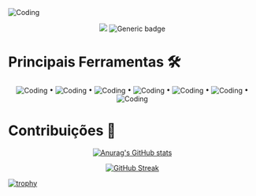<img align="center" alt="Coding" src="https://media.discordapp.net/attachments/546002217711435798/994314888602210334/Group_1_1.png?width=994&height=459">

<div align="center">
  
![](https://komarev.com/ghpvc/?username=yuriMartins&color=blueviolet&label=Visualizações) 
 ![Generic badge](https://img.shields.io/badge/Repositórios-11-blueviolet)

</div>

# Principais Ferramentas 🛠 

<div align="center" >
 
  <img align="center" alt="Coding" src="https://media.discordapp.net/attachments/546002217711435798/994327482754928803/icon__html_5_.png">
  •
  <img align="center" alt="Coding" src="https://media.discordapp.net/attachments/546002217711435798/994328867726696588/icon__css_3_.png">
  •
  <img align="center" alt="Coding" src="https://media.discordapp.net/attachments/546002217711435798/994328865793134672/icon__javascript_.png">
  •
  <img align="center" alt="Coding" src="https://media.discordapp.net/attachments/546002217711435798/994328866392907927/icon__react_original_wordmark_.png">
  •
  <img align="center" alt="Coding" src="https://media.discordapp.net/attachments/546002217711435798/994328867433099294/icon__java_original_wordmark_.png">
  •
  <img align="center" alt="Coding" src="https://media.discordapp.net/attachments/546002217711435798/994328866711666708/icon__AWS_.png">
  •
  <img align="center" alt="Coding" src="https://media.discordapp.net/attachments/546002217711435798/994328867055607938/icon__Azure_Subscription_.png">
  
  </div></div></div></div></div></div></div></div></div></div></div></div></div></div></div></div>
</div>

# Contribuições 🚀
<div align="center">
  
  
  
  [![Anurag's GitHub stats](https://github-readme-stats.vercel.app/api?username=yuriMartins)](https://github.com/anuraghazra/github-readme-stats)
  
  [![GitHub Streak](https://github-readme-streak-stats.herokuapp.com/?user=yuriMartins)](https://git.io/streak-stats)

</div>

[![trophy](https://github-profile-trophy.vercel.app/?username=ryo-ma)](https://github.com/ryo-ma/github-profile-trophy)


